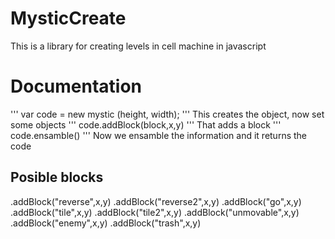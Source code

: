# MysticCreate
This is a library for creating levels in cell machine in javascript
# Documentation
'''
var code = new mystic (height, width);
'''
This creates the object, now set some objects
'''
code.addBlock(block,x,y)
'''
That adds a block
'''
code.ensamble()
'''
Now we ensamble the information and it returns the code

## Posible blocks 
.addBlock("reverse",x,y)
.addBlock("reverse2",x,y)
.addBlock("go",x,y)
.addBlock("tile",x,y)
.addBlock("tile2",x,y)
.addBlock("unmovable",x,y)
.addBlock("enemy",x,y)
.addBlock("trash",x,y)
